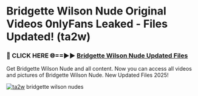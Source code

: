 # Bridgette Wilson Nude Original Videos 0nlyFans Leaked - Files Updated! (ta2w)

<h3>🔴 CLICK HERE 🌐==►► <a href="https://tinyurl.com/52m3yx9h" rel="nofollow">Bridgette Wilson Nude Updated Files</a></h3>

Get Bridgette Wilson Nude and all content. Now you can access all videos and pictures of Bridgette Wilson Nude. New Updated Files 2025!

[![ta2w](https://i.imgur.com/TnHtlc8.gif)](https://tinyurl.com/52m3yx9h)
bridgette wilson nudes